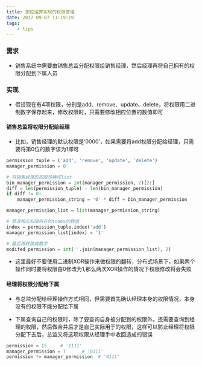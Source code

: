 ```yaml
---
title: 按位运算实现的权限管理
date: 2017-09-07 11:19:19
tags:
    - tips
---
```


### 需求

* 销售系统中需要由销售总监分配权限给销售经理，然后经理再将自己拥有的权限分配到下属人员

### 实现

* 假设现在有4项权限，分别是add、remove、update、delete，将权限用二进制数字保存起来，修改权限时，只需要修改相应位置的数值即可

#### 销售总监将权限分配给经理

* 比如，销售经理的默认权限是‘0000’，如果需要将add权限分配给经理，只需要将第0位的数字该为1即可

``` python
permission_tuple = ('add', 'remove', 'update', 'delete')
manager_permission = 0

# 将销售经理的权限转换成list
bin_manager_permission = int(manager_permission, 2)[2:]
diff = len(permission_tuple) - len(bin_manager_permission)
if diff != 0:
    manager_permission_string = '0' * diff + bin_manager_permission

manager_permission_list = list(manager_permission_string)

# 修改相应权限所在的index的数值
index = permission_tuple.index('add')
manager_permission_list[index] = '1'

# 最后再转换成数字
modifed_permission = int(''.join(manager_permission_list), 2)
```

* 这里最好不要使用二进制XOR操作来做权限的翻转，分布式场景下，如果两个操作同时要将权限由0修改为1,那么两次XOR操作的情况下权限修改将会失败

#### 经理将权限分配给下属

* 与总监分配给经理操作方式相同，但需要首先确认经理本身的权限情况，本身没有的权限不能分配给下属

* 下属查询自己的权限时，除了要查询自身被分配到的权限外，还需要查询到经理的权限，然后做合并后才是自己实际用于的权限，这样可以防止经理将权限分配下去后，总监又将这项权限从经理手中收回造成的错误

``` python
permission = 15     # '1111'
manager_permission = 7      # '0111'
permission *= manager_permission  # '0111'
```
